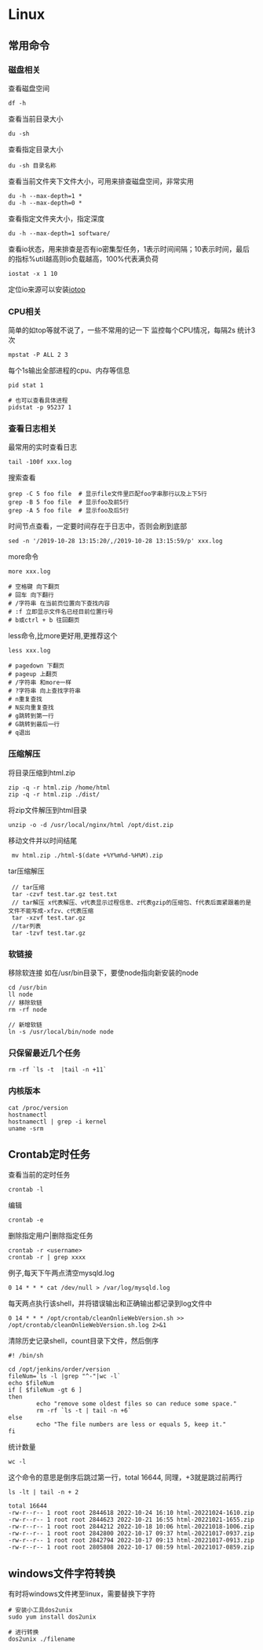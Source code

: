 # Linux

## 常用命令

### 磁盘相关

查看磁盘空间
```shell
df -h
```


查看当前目录大小
```shell
du -sh
```

查看指定目录大小
```shell
du -sh 目录名称
```

查看当前文件夹下文件大小，可用来排查磁盘空间，非常实用
```shell
du -h --max-depth=1 *
du -h --max-depth=0 *
```

查看指定文件夹大小，指定深度
```shell
du -h --max-depth=1 software/
```

查看io状态，用来排查是否有io密集型任务，1表示时间间隔；10表示时间，最后的指标%util越高则io负载越高，100%代表满负荷
```shell
iostat -x 1 10
```

定位io来源可以安装[iotop](http://guichaz.free.fr/iotop/)

### CPU相关

简单的如top等就不说了，一些不常用的记一下
监控每个CPU情况，每隔2s 统计3次
```shell
mpstat -P ALL 2 3
```

每个1s输出全部进程的cpu、内存等信息
```shell
pid stat 1

# 也可以查看具体进程
pidstat -p 95237 1
```

### 查看日志相关

最常用的实时查看日志
```shell
tail -100f xxx.log
```

搜索查看
```shell
grep -C 5 foo file  # 显示file文件里匹配foo字串那行以及上下5行
grep -B 5 foo file  # 显示foo及前5行
grep -A 5 foo file  # 显示foo及后5行
```

时间节点查看，一定要时间存在于日志中，否则会刷到底部
```shell
sed -n '/2019-10-28 13:15:20/,/2019-10-28 13:15:59/p' xxx.log
```

more命令
```shell
more xxx.log

# 空格键 向下翻页
# 回车 向下翻行
# /字符串 在当前页位置向下查找内容
# :f 立即显示文件名已经目前位置行号
# b或ctrl + b 往回翻页
```

less命令,比more更好用,更推荐这个
```shell
less xxx.log

# pagedown 下翻页
# pageup 上翻页
# /字符串 和more一样
# ?字符串 向上查找字符串
# n重复查找
# N反向重复查找
# g跳转到第一行
# G跳转到最后一行
# q退出
```


### 压缩解压

将目录压缩到html.zip
```shell
zip -q -r html.zip /home/html
zip -q -r html.zip ./dist/
```
将zip文件解压到html目录
```shell
unzip -o -d /usr/local/nginx/html /opt/dist.zip
```
移动文件并以时间结尾
```shell
 mv html.zip ./html-$(date +%Y%m%d-%H%M).zip
```

tar压缩解压

```shell
 // tar压缩
 tar -czvf test.tar.gz test.txt
 // tar解压 x代表解压、v代表显示过程信息、z代表gzip的压缩包、f代表后面紧跟着的是文件不能写成-xfzv、c代表压缩
 tar -xzvf test.tar.gz
 //tar列表
 tar -tzvf test.tar.gz
```

### 软链接
移除软连接
如在/usr/bin目录下，要使node指向新安装的node

```shell
cd /usr/bin
ll node
// 移除软链
rm -rf node

// 新增软链
ln -s /usr/local/bin/node node 
```

### 只保留最近几个任务
```shell
rm -rf `ls -t  |tail -n +11`
```

### 内核版本
```shell
cat /proc/version
hostnamectl
hostnamectl | grep -i kernel
uname -srm
```

## Crontab定时任务
查看当前的定时任务
```shell
crontab -l
```

编辑
```shell
crontab -e
```

删除指定用户|删除指定任务
```
crontab -r <username>
crontab -r | grep xxxx
```

例子,每天下午两点清空mysqld.log
```shell
0 14 * * * cat /dev/null > /var/log/mysqld.log
```

每天两点执行该shell，并将错误输出和正确输出都记录到log文件中
```shell
0 14 * * * /opt/crontab/cleanOnlieWebVersion.sh >> /opt/crontab/cleanOnlieWebVersion.sh.log 2>&1
```

清除历史记录shell，count目录下文件，然后倒序
```shell
#! /bin/sh

cd /opt/jenkins/order/version
fileNum=`ls -l |grep "^-"|wc -l`
echo $fileNum
if [ $fileNum -gt 6 ]
then
        echo "remove some oldest files so can reduce some space."
        rm -rf `ls -t | tail -n +6`
else
        echo "The file numbers are less or equals 5, keep it."
fi
```

统计数量
```shell
wc -l 
```

这个命令的意思是倒序后跳过第一行，total 16644, 同理，+3就是跳过前两行
``` shell
ls -lt | tail -n + 2
```

```
total 16644
-rw-r--r-- 1 root root 2844618 2022-10-24 16:10 html-20221024-1610.zip
-rw-r--r-- 1 root root 2844623 2022-10-21 16:55 html-20221021-1655.zip
-rw-r--r-- 1 root root 2844212 2022-10-18 10:06 html-20221018-1006.zip
-rw-r--r-- 1 root root 2842800 2022-10-17 09:37 html-20221017-0937.zip
-rw-r--r-- 1 root root 2842794 2022-10-17 09:13 html-20221017-0913.zip
-rw-r--r-- 1 root root 2805808 2022-10-17 08:59 html-20221017-0859.zip
```

## windows文件字符转换
有时将windows文件拷至linux，需要替换下字符
```shell
# 安装小工具dos2unix
sudo yum install dos2unix

# 进行转换
dos2unix ./filename
```

